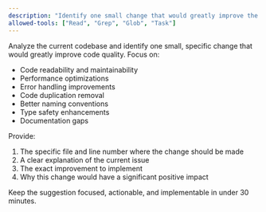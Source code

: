 ```yaml
---
description: "Identify one small change that would greatly improve the code quality"
allowed-tools: ["Read", "Grep", "Glob", "Task"]
---
```


Analyze the current codebase and identify one small, specific change that would greatly improve code quality. Focus on:

- Code readability and maintainability
- Performance optimizations
- Error handling improvements
- Code duplication removal
- Better naming conventions
- Type safety enhancements
- Documentation gaps

Provide:
1. The specific file and line number where the change should be made
2. A clear explanation of the current issue
3. The exact improvement to implement
4. Why this change would have a significant positive impact

Keep the suggestion focused, actionable, and implementable in under 30 minutes.